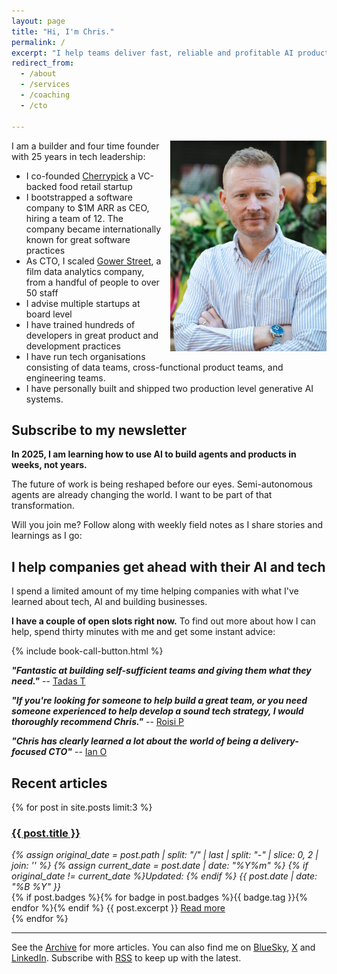 ```yaml
---
layout: page
title: "Hi, I'm Chris."
permalink: /
excerpt: "I help teams deliver fast, reliable and profitable AI products and processes."
redirect_from:
  - /about
  - /services
  - /coaching
  - /cto

---
```


<img alt='Chris Parsons' src='/assets/img/chris-headshot-full.jpg' class='rounded-lg' style='margin: 0 0 1em 1em; float: right; width: 50%; max-width: 250px;'/>

I am a builder and four time founder with 25 years in tech leadership:

- I co-founded [Cherrypick](https://cherrypick.co) a VC-backed food retail startup
- I bootstrapped a software company to $1M ARR as CEO, hiring a team of 12. The company became internationally known for great software practices
- As CTO, I scaled [Gower Street](https://gower.st), a film data analytics company, from a handful of people to over 50 staff
- I advise multiple startups at board level
- I have trained hundreds of developers in great product and development practices
- I have run tech organisations consisting of data teams, cross-functional product teams, and engineering teams.
- I have personally built and shipped two production level generative AI systems.

## Subscribe to my newsletter

__In 2025, I am learning how to use AI to build agents and products in weeks, not years.__

The future of work is being reshaped before our eyes. Semi-autonomous agents are already changing the world. I want to be part of that transformation.

Will you join me? Follow along with weekly field notes as I share stories and learnings as I go:

<script async data-uid="d90200305f" src="https://chrismdp.kit.com/d90200305f/index.js"></script>

## I help companies get ahead with their AI and tech

I spend a limited amount of my time helping companies with what I've learned about tech, AI and building businesses.

__I have a couple of open slots right now.__ To find out more about how I can help, spend thirty minutes with me and get some instant advice:

{% include book-call-button.html %}

**_"Fantastic at building self-sufficient teams and giving them what they need."_** -- [Tadas T](https://www.linkedin.com/in/tamosauskas/)

**_"If you're looking for someone to help build a great team, or you need someone experienced to help develop a sound tech strategy, I would thoroughly recommend Chris."_** -- [Roisi P](https://www.linkedin.com/in/roisiproven/)

**_"Chris has clearly learned a lot about the world of being a delivery-focused CTO"_** -- [Ian O](https://www.linkedin.com/in/ianozsvald/)


<!--more-->

## Recent articles

{% for post in site.posts limit:3 %}
   <div class="post-preview py-4">
   <h3><a href="{{ site.baseurl }}{{ post.url }}">{{ post.title }}</a></h3>

   <div style='font-style: italic' class="pb-1 post-date">
   {% assign original_date = post.path | split: "/" | last | split: "-" | slice: 0, 2 | join: '' %}
   {% assign current_date = post.date | date: "%Y%m" %}
   {% if original_date != current_date %}Updated: {% endif %}
   {{ post.date | date: "%B %Y" }}
   </div>
   {% if post.badges %}{% for badge in post.badges %}<span class="badge badge-{{ badge.type }}">{{ badge.tag }}</span>{% endfor %}{% endif %}
   {{ post.excerpt }}
   <a class='underline' href="{{ site.baseurl }}{{ post.url }}">Read more</a>
   </div>
{% endfor %}

<hr>

See the <a href="{{ site.baseurl }}/all/">Archive</a> for more articles. You can also find me on [BlueSky](https://bsky.app/profile/chrismdp.com), [X](https://x.com/chrismdp) and [LinkedIn](https://linkedin.com/in/chrisparsons). Subscribe with <a href="{{ site.baseurl }}/feed.xml">RSS</a> to keep up with the latest.
